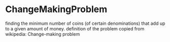# ChangeMakingProblem
finding the minimum number of coins (of certain denominations) that add up to a given amount of money.
definition of the problem copied from wikipedia: Change-making problem  
